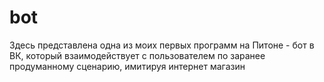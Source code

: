 # bot
Здесь представлена одна из моих первых программ на Питоне - бот в ВК, который взаимодействует с пользователем по заранее продуманному сценарию, имитируя интернет магазин
